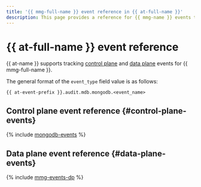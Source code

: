 ```yaml
---
title: '{{ mmg-full-name }} event reference in {{ at-full-name }}'
description: This page provides a reference for {{ mmg-name }} events tracked in {{ at-name }}.
---
```


# {{ at-full-name }} event reference

{{ at-name }} supports tracking [control plane](../audit-trails/concepts/format.md) and [data plane](../audit-trails/concepts/format-data-plane.md) events for {{ mmg-full-name }}.

The general format of the `event_type` field value is as follows:

```text
{{ at-event-prefix }}.audit.mdb.mongodb.<event_name>
```

## Control plane event reference {#control-plane-events}

{% include [mongodb-events](../_includes/audit-trails/events/mongodb-events.md) %}

## Data plane event reference {#data-plane-events}

{% include [mmg-events-dp](../_includes/audit-trails/events/mmg-events-dp.md) %}